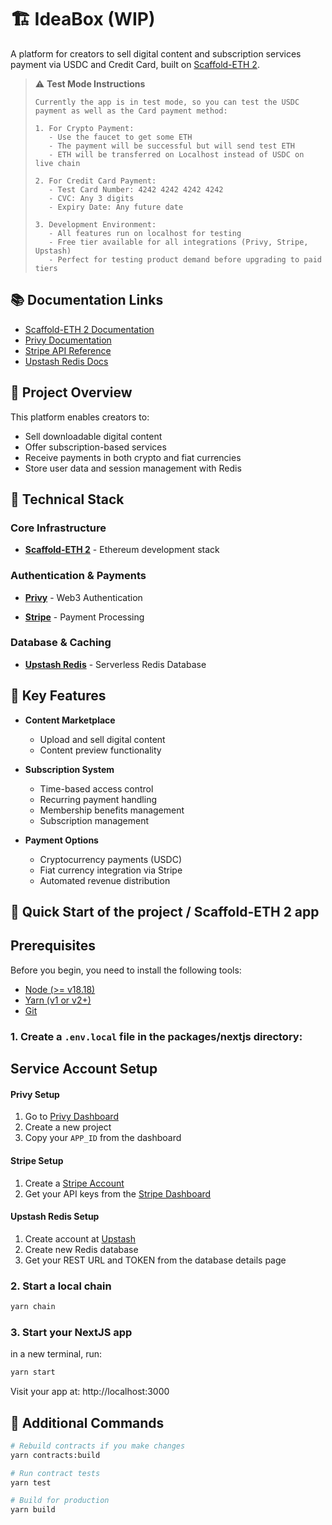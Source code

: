 # 🏗 IdeaBox (WIP)

A platform for creators to sell digital content and subscription services payment via USDC and Credit Card, built on [Scaffold-ETH 2](https://github.com/scaffold-eth/scaffold-eth-2).

> ⚠️ **Test Mode Instructions**
>
> ```
> Currently the app is in test mode, so you can test the USDC payment as well as the Card payment method:
>
> 1. For Crypto Payment:
>    - Use the faucet to get some ETH
>    - The payment will be successful but will send test ETH
>    - ETH will be transferred on Localhost instead of USDC on live chain
>
> 2. For Credit Card Payment:
>    - Test Card Number: 4242 4242 4242 4242
>    - CVC: Any 3 digits
>    - Expiry Date: Any future date
>
> 3. Development Environment:
>    - All features run on localhost for testing
>    - Free tier available for all integrations (Privy, Stripe, Upstash)
>    - Perfect for testing product demand before upgrading to paid tiers
> ```

## 📚 Documentation Links

-   [Scaffold-ETH 2 Documentation](https://docs.scaffoldeth.io/)
-   [Privy Documentation](https://docs.privy.io/)
-   [Stripe API Reference](https://stripe.com/docs/api)
-   [Upstash Redis Docs](https://docs.upstash.com/redis)

## 🎯 Project Overview

This platform enables creators to:

-   Sell downloadable digital content
-   Offer subscription-based services
-   Receive payments in both crypto and fiat currencies
-   Store user data and session management with Redis

## 🔧 Technical Stack

### Core Infrastructure

-   [**Scaffold-ETH 2**](https://github.com/scaffold-eth/scaffold-eth-2) - Ethereum development stack

### Authentication & Payments

-   [**Privy**](https://www.privy.io/) - Web3 Authentication

-   [**Stripe**](https://stripe.com/docs/api) - Payment Processing

### Database & Caching

-   [**Upstash Redis**](https://upstash.com/) - Serverless Redis Database

## 🌟 Key Features

-   **Content Marketplace**

    -   Upload and sell digital content
    -   Content preview functionality

-   **Subscription System**

    -   Time-based access control
    -   Recurring payment handling
    -   Membership benefits management
    -   Subscription management

-   **Payment Options**
    -   Cryptocurrency payments (USDC)
    -   Fiat currency integration via Stripe
    -   Automated revenue distribution

## 🚀 Quick Start of the project / Scaffold-ETH 2 app

## Prerequisites

Before you begin, you need to install the following tools:

-   [Node (>= v18.18)](https://nodejs.org/en/)
-   [Yarn (v1 or v2+)](https://yarnpkg.com/getting-started/install)
-   [Git](https://git-scm.com/downloads)

### 1. Create a `.env.local` file in the packages/nextjs directory:

## Service Account Setup

#### Privy Setup

1. Go to [Privy Dashboard](https://console.privy.io/)
2. Create a new project
3. Copy your `APP_ID` from the dashboard

#### Stripe Setup

1. Create a [Stripe Account](https://dashboard.stripe.com/register)
2. Get your API keys from the [Stripe Dashboard](https://dashboard.stripe.com/apikeys)

#### Upstash Redis Setup

1. Create account at [Upstash](https://console.upstash.com/)
2. Create new Redis database
3. Get your REST URL and TOKEN from the database details page

### 2. Start a local chain

```bash
yarn chain
```

### 3. Start your NextJS app

in a new terminal, run:

```bash
yarn start
```

Visit your app at: http://localhost:3000

## 📝 Additional Commands

```bash
# Rebuild contracts if you make changes
yarn contracts:build

# Run contract tests
yarn test

# Build for production
yarn build
```
